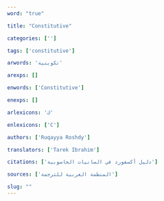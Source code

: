 ```yaml
---
word: "true"

title: "Constitutive"

categories: ['']

tags: ['constitutive']

arwords: 'تكوينية'

arexps: []

enwords: ['Constitutive']

enexps: []

arlexicons: 'ك'

enlexicons: ['C']

authors: ['Ruqayya Roshdy']

translators: ['Tarek Ibrahim']

citations: ['دليل أكسفورد في السانيات الحاسوبية']

sources: ['المنظمة العربية للترجمة']

slug: ""
---
```

